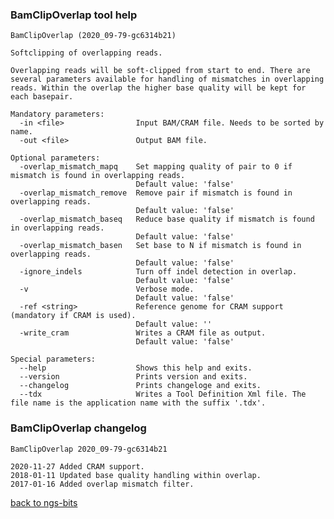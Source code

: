 ### BamClipOverlap tool help
	BamClipOverlap (2020_09-79-gc6314b21)
	
	Softclipping of overlapping reads.
	
	Overlapping reads will be soft-clipped from start to end. There are several parameters available for handling of mismatches in overlapping reads. Within the overlap the higher base quality will be kept for each basepair.
	
	Mandatory parameters:
	  -in <file>                Input BAM/CRAM file. Needs to be sorted by name.
	  -out <file>               Output BAM file.
	
	Optional parameters:
	  -overlap_mismatch_mapq    Set mapping quality of pair to 0 if mismatch is found in overlapping reads.
	                            Default value: 'false'
	  -overlap_mismatch_remove  Remove pair if mismatch is found in overlapping reads.
	                            Default value: 'false'
	  -overlap_mismatch_baseq   Reduce base quality if mismatch is found in overlapping reads.
	                            Default value: 'false'
	  -overlap_mismatch_basen   Set base to N if mismatch is found in overlapping reads.
	                            Default value: 'false'
	  -ignore_indels            Turn off indel detection in overlap.
	                            Default value: 'false'
	  -v                        Verbose mode.
	                            Default value: 'false'
	  -ref <string>             Reference genome for CRAM support (mandatory if CRAM is used).
	                            Default value: ''
	  -write_cram               Writes a CRAM file as output.
	                            Default value: 'false'
	
	Special parameters:
	  --help                    Shows this help and exits.
	  --version                 Prints version and exits.
	  --changelog               Prints changeloge and exits.
	  --tdx                     Writes a Tool Definition Xml file. The file name is the application name with the suffix '.tdx'.
	
### BamClipOverlap changelog
	BamClipOverlap 2020_09-79-gc6314b21
	
	2020-11-27 Added CRAM support.
	2018-01-11 Updated base quality handling within overlap.
	2017-01-16 Added overlap mismatch filter.
[back to ngs-bits](https://github.com/imgag/ngs-bits)